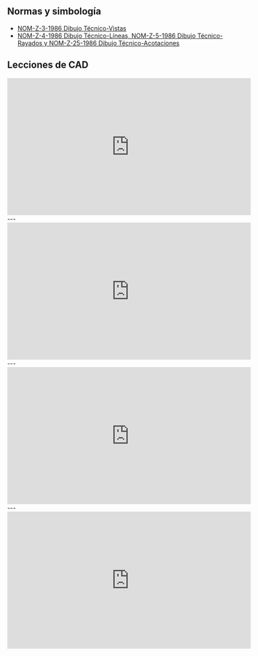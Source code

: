 <!-- 
.. title: Diseño Asistido por Computadora (2D)
.. slug: cad-2d
.. date: 2017-02-05 11:18:51 UTC-06:00
.. tags: mathjax, asignaturas,
.. category: 
.. link: 
.. description: 
.. type: text
-->

## Normas y simbología

* [NOM-Z-3-1986 Dibujo Técnico-Vistas](/pdf/NOM-Z3.pdf)
* [NOM-Z-4-1986 Dibujo Técnico-Líneas, NOM-Z-5-1986 Dibujo Técnico-Rayados y NOM-Z-25-1986 Dibujo Técnico-Acotaciones](/pdf/NOM-Z4-Z5-Z25.pdf)

## Lecciones de CAD 

<iframe width="560" height="315" src="https://www.youtube.com/embed/J4cKymIjOfo"  frameborder="0" allowfullscreen></iframe>
---
<iframe width="560" height="315" src="https://www.youtube.com/embed/RU15SUSL4kA"  frameborder="0" allowfullscreen></iframe>
---
<iframe width="560" height="315" src="https://www.youtube.com/embed/HUNevIKZjXc" frameborder="0" allowfullscreen></iframe>
---
<iframe width="560" height="315" src="https://www.youtube.com/embed/G78rqlTrS0o" frameborder="0" allowfullscreen></iframe>
